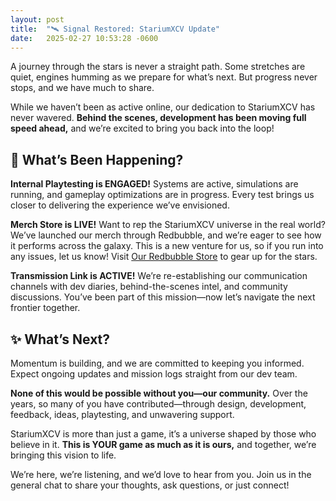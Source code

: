```yaml
---
layout: post
title:  "🛰️ Signal Restored: StariumXCV Update"
date:   2025-02-27 10:53:28 -0600
---
```

A journey through the stars is never a straight path. Some stretches are quiet, engines humming as we prepare for what’s next. But progress never stops, and we have much to share.

While we haven’t been as active online, our dedication to StariumXCV has never wavered. **Behind the scenes, development has been moving full speed ahead,** and we’re excited to bring you back into the loop!

## **🚀 What’s Been Happening?**

**Internal Playtesting is ENGAGED!** Systems are active, simulations are running, and gameplay optimizations are in progress. Every test brings us closer to delivering the experience we’ve envisioned.

**Merch Store is LIVE!** Want to rep the StariumXCV universe in the real world? We’ve launched our merch through Redbubble, and we’re eager to see how it performs across the galaxy. This is a new venture for us, so if you run into any issues, let us know! Visit [Our Redbubble Store](https://www.redbubble.com/people/gwythdarian/shop?asc=u) to gear up for the stars.

**Transmission Link is ACTIVE!** We’re re-establishing our communication channels with dev diaries, behind-the-scenes intel, and community discussions. You’ve been part of this mission—now let’s navigate the next frontier together.

## **✨ What’s Next?**

Momentum is building, and we are committed to keeping you informed. Expect ongoing updates and mission logs straight from our dev team.

**None of this would be possible without you—our community.** Over the years, so many of you have contributed—through design, development, feedback, ideas, playtesting, and unwavering support.

StariumXCV is more than just a game, it’s a universe shaped by those who believe in it. **This is YOUR game as much as it is ours,** and together, we’re bringing this vision to life.

We’re here, we’re listening, and we’d love to hear from you. Join us in the general chat to share your thoughts, ask questions, or just connect!
